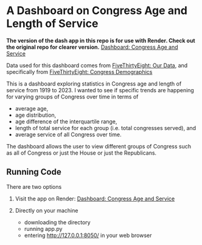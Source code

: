 # A Dashboard on Congress Age and Length of Service

**The version of the dash app in this repo is for use with Render. Check out the original repo for clearer version.** [Dashboard: Congress Age and Service](https://github.com/DamienPrice/projects/tree/main/dashboards/dash_congress_age_service)

Data used for this dashboard comes from [FiveThirtyEight: Our Data](https://data.fivethirtyeight.com/), and specifically from [FiveThirtyEight: Congress Demographics](https://github.com/fivethirtyeight/data/tree/master/congress-demographics)

This is a dashboard exploring statistics in Congress age and length of service from 1919 to 2023. I wanted to see if specific trends are happening for varying groups of Congress over time in terms of 
- average age, 
- age distribution, 
- age difference of the interquartile range, 
- length of total service for each group (i.e. total congresses served), and
- average service of all Congress over time.

The dashboard allows the user to view different groups of Congress such as all of Congress or just the House or just the Republicans. 

## Running Code

There are two options

1. Visit the app on Render: [Dashboard: Congress Age and Service](https://dash-congress-age-service.onrender.com/)

2. Directly on your machine
    - downloading the directory
    - running app.py
    - entering http://127.0.0.1:8050/ in your web browser

